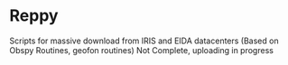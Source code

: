 # Reppy
Scripts for massive download from IRIS and EIDA datacenters (Based on Obspy Routines, geofon routines)
Not Complete, uploading in progress
